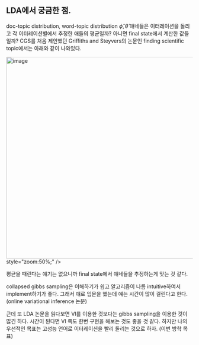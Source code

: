 ## LDA에서 궁금한 점.

 

doc-topic distribution, word-topic distribution $\hat{\phi}, \hat{\theta}$  얘네들은 이터레이션을 돌리고 각 이터레이션별에서 추정한 애들의 평균일까? 아니면 final state에서 계산한 값들일까? CGS를 처음 제안했던 Griffiths and Steyvers의 논문인 finding scientific topic에서는 아래와 같이 나와있다.

<img width="545" alt="image" src="https://user-images.githubusercontent.com/36855000/83155057-cf394200-a13b-11ea-81f9-9bd42852eb81.png"> style="zoom:50%;" />

평균을 때린다는 얘기는 없으니까 final state에서 얘네들을 추정하는게 맞는 것 같다.



collapsed gibbs sampling은 이해하기가 쉽고 알고리즘이 나름 intuitive하여서 implement하기가 좋다. 그래서 얘로 입문을 했는데 얘는 시간이 많이 걸린다고 한다. (online variational inference 논문)

근데 또 LDA 논문을 읽다보면 VI를 이용한 것보다는 gibbs sampling을 이용한 것이 많긴 하다. 시간이 된다면 VI 쪽도 한번 구현을 해보는 것도 좋을 것 같다. 하지만 나의 우선적인 목표는 고성능 언어로 이터레이션을 빨리 돌리는 것으로 하자. (이번 방학 목표)